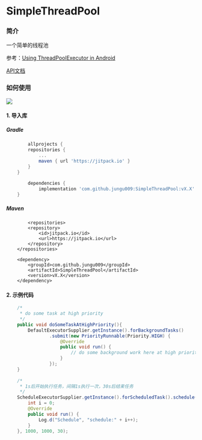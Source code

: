 # SimpleThreadPool

### 简介
一个简单的线程池

参考：[Using ThreadPoolExecutor in Android](https://blog.mindorks.com/threadpoolexecutor-in-android-8e9d22330ee3)

[API文档](https://jungu009.github.io/SimpleThreadPool/index.html)

### 如何使用

[![](https://jitpack.io/v/jungu009/SimpleThreadPool.svg)](https://jitpack.io/#jungu009/SimpleThreadPool)

#### 1. 导入库

##### Gradle
```gradle
        allprojects {
		repositories {
			...
			maven { url 'https://jitpack.io' }
		}
	}
  
        dependencies {
	        implementation 'com.github.jungu009:SimpleThreadPool:vX.X'
	}
```
##### Maven
```maven
        <repositories>
		<repository>
		    <id>jitpack.io</id>
		    <url>https://jitpack.io</url>
		</repository>
	</repositories>
	
	<dependency>
	    <groupId>com.github.jungu009</groupId>
	    <artifactId>SimpleThreadPool</artifactId>
	    <version>vX.X</version>
	</dependency>
```

#### 2. 示例代码

```java
    /*
     * do some task at high priority
     */
    public void doSomeTaskAtHighPriority(){
        DefaultExecutorSupplier.getInstance().forBackgroundTasks()
                .submit(new PriorityRunnable(Priority.HIGH) {
                    @Override
                    public void run() {
                        // do some background work here at high priority.
                    }
                });
    }
    
    /*
     * 1s后开始执行任务，间隔1s执行一次，30s后结束任务
     */
    ScheduleExecutorSupplier.getInstance().forScheduledTask().schedule(new Runnable() {
        int i = 0;
        @Override
        public void run() {
            Log.d("Schedule", "schedule:" + i++);
        }
    }, 1000, 1000, 30);
    
    
```
